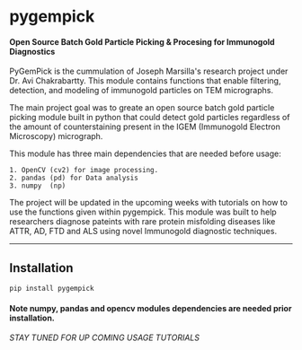 # pygempick
#### Open Source Batch Gold Particle Picking &amp; Procesing for Immunogold Diagnostics

PyGemPick is the cummulation of Joseph Marsilla's research project 
under Dr. Avi Chakrabartty. This module contains functions that enable 
filtering, detection, and modeling of immunogold particles on TEM micrographs. 

The main project goal was to greate an open source batch gold particle picking
module built in python that could detect gold particles regardless of the amount
of counterstaining present in the IGEM (Immunogold Electron Microscopy) micrograph. 

This module has three main dependencies that are needed before usage: 

	1. OpenCV (cv2) for image processing. 
	2. pandas (pd) for Data analysis 
	3. numpy  (np) 


The project will be updated in the upcoming weeks with tutorials on how 
to use the functions given within pygempick. This module was built to
help researchers diagnose pateints with rare protein misfolding diseases 
like ATTR, AD, FTD and ALS using novel Immunogold diagnostic techniques. 

--------

## Installation 
	
	pip install pygempick

#### Note numpy, pandas and opencv modules dependencies are needed prior installation. 

*STAY TUNED FOR UP COMING USAGE TUTORIALS*
